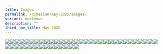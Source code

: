```yaml
---
title: Images
permalink: /cohesion/may-2025/images/
variant: markdown
description: ""
third_nav_title: May 2025
---
```

![](/images/Cohesion/May%202025/quote_slec_1.jpg)![](/images/Cohesion/May%202025/title_secret_mental_awarenss.png)![](/images/Cohesion/May%202025/title_spreading_awareness.png)![](/images/Cohesion/May%202025/tumbler.png)![](/images/Cohesion/May%202025/wu_1.jpg)![](/images/Cohesion/May%202025/steps.jpg)![](/images/Cohesion/May%202025/title_5_things_hlf.png)![](/images/Cohesion/May%202025/title_bigger_better.png)![](/images/Cohesion/May%202025/lin_yi_2.gif)![](/images/Cohesion/May%202025/quote_chang.jpg)![](/images/Cohesion/May%202025/quote_slec.jpg)![](/images/Cohesion/May%202025/see_lin_yi_02.jpg)![](/images/Cohesion/May%202025/wu_2.jpg)![](/images/Cohesion/May%202025/wu_3.jpg)![](/images/Cohesion/May%202025/edm_thumb_3_1.jpg)![](/images/Cohesion/May%202025/hlf_2_1.jpg)![](/images/Cohesion/May%202025/infographics_5_tips_to_enjoy_1.jpg)![](/images/Cohesion/May%202025/edm_thumb_3.jpg)![](/images/Cohesion/May%202025/edm_thumb_2.jpg)![](/images/Cohesion/May%202025/edm_thumb_1.gif)![](/images/Cohesion/May%202025/champion_madam_lee.jpg)![](/images/Cohesion/May%202025/champion_edmund.jpg)![](/images/Cohesion/May%202025/artseverywhere_02.jpg)![](/images/Cohesion/May%202025/artseverywhere_01.jpg)![](/images/Cohesion/May%202025/see_lin_yi_01.gif)![](/images/Cohesion/May%202025/quote_rifdec.jpg)![](/images/Cohesion/May%202025/quote_kelvin.jpg)![](/images/Cohesion/May%202025/quote_ezabelle.jpg)![](/images/Cohesion/May%202025/logo_taichi.png)![](/images/Cohesion/May%202025/logo_qigong.png)![](/images/Cohesion/May%202025/logo_dancefit.png)![](/images/Cohesion/May%202025/logo_briskwalk.png)![](/images/Cohesion/May%202025/li_jenfeng_02.jpg)![](/images/Cohesion/May%202025/li_jenfeng_02.gif)![](/images/Cohesion/May%202025/li_jenfeng_01.jpg)![](/images/Cohesion/May%202025/kv_spreading_awareness.jpg)![](/images/Cohesion/May%202025/infographics_10_brain_games.jpg)![](/images/Cohesion/May%202025/infographics_5_tips_to_enjoy.jpg)![](/images/Cohesion/May%202025/infographic_5reasons_awareness.jpg)![](/images/Cohesion/May%202025/hlf_date.jpg)![](/images/Cohesion/May%202025/hlf_4.jpg)![](/images/Cohesion/May%202025/hlf_3.jpg)![](/images/Cohesion/May%202025/hlf_2.jpg)![](/images/Cohesion/May%202025/hlf_1.png)![](/images/Cohesion/May%202025/food_booth.png)![](/images/Cohesion/May%202025/edm_thumb_4.jpg)